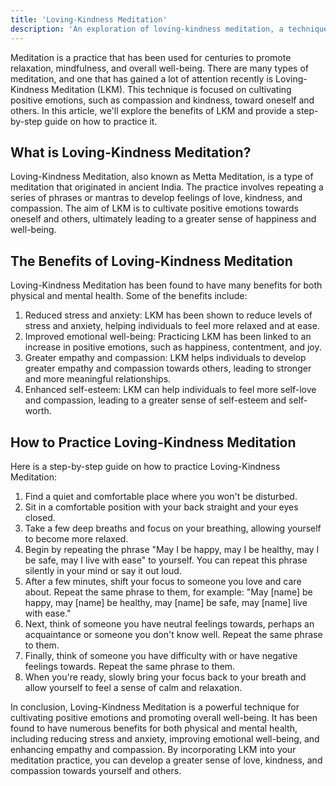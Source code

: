 ```yaml
---
title: 'Loving-Kindness Meditation'
description: 'An exploration of loving-kindness meditation, a technique for cultivating compassion and positive emotions.'
---
```





Meditation is a practice that has been used for centuries to promote relaxation, mindfulness, and overall well-being. There are many types of meditation, and one that has gained a lot of attention recently is Loving-Kindness Meditation (LKM). This technique is focused on cultivating positive emotions, such as compassion and kindness, toward oneself and others. In this article, we'll explore the benefits of LKM and provide a step-by-step guide on how to practice it.

## What is Loving-Kindness Meditation?

Loving-Kindness Meditation, also known as Metta Meditation, is a type of meditation that originated in ancient India. The practice involves repeating a series of phrases or mantras to develop feelings of love, kindness, and compassion. The aim of LKM is to cultivate positive emotions towards oneself and others, ultimately leading to a greater sense of happiness and well-being.

## The Benefits of Loving-Kindness Meditation

Loving-Kindness Meditation has been found to have many benefits for both physical and mental health. Some of the benefits include:

1.  Reduced stress and anxiety: LKM has been shown to reduce levels of stress and anxiety, helping individuals to feel more relaxed and at ease.
2.  Improved emotional well-being: Practicing LKM has been linked to an increase in positive emotions, such as happiness, contentment, and joy.
3.  Greater empathy and compassion: LKM helps individuals to develop greater empathy and compassion towards others, leading to stronger and more meaningful relationships.
4.  Enhanced self-esteem: LKM can help individuals to feel more self-love and compassion, leading to a greater sense of self-esteem and self-worth.

## How to Practice Loving-Kindness Meditation

Here is a step-by-step guide on how to practice Loving-Kindness Meditation:

1.  Find a quiet and comfortable place where you won't be disturbed.
2.  Sit in a comfortable position with your back straight and your eyes closed.
3.  Take a few deep breaths and focus on your breathing, allowing yourself to become more relaxed.
4.  Begin by repeating the phrase "May I be happy, may I be healthy, may I be safe, may I live with ease" to yourself. You can repeat this phrase silently in your mind or say it out loud.
5.  After a few minutes, shift your focus to someone you love and care about. Repeat the same phrase to them, for example: "May [name] be happy, may [name] be healthy, may [name] be safe, may [name] live with ease."
6.  Next, think of someone you have neutral feelings towards, perhaps an acquaintance or someone you don't know well. Repeat the same phrase to them.
7.  Finally, think of someone you have difficulty with or have negative feelings towards. Repeat the same phrase to them.
8.  When you're ready, slowly bring your focus back to your breath and allow yourself to feel a sense of calm and relaxation.

In conclusion, Loving-Kindness Meditation is a powerful technique for cultivating positive emotions and promoting overall well-being. It has been found to have numerous benefits for both physical and mental health, including reducing stress and anxiety, improving emotional well-being, and enhancing empathy and compassion. By incorporating LKM into your meditation practice, you can develop a greater sense of love, kindness, and compassion towards yourself and others.

